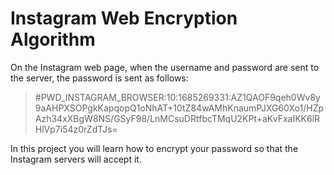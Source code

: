# Instagram Web Encryption Algorithm
On the Instagram web page, when the username and password are sent to the server, the password is sent as follows:
>#PWD_INSTAGRAM_BROWSER:10:1685269331:AZ1QAOF9qeh0Wv8y9aAHPXSOPgkKapqopQ1oNhAT+10tZ84wAMhKnaumPJXG60Xo1/HZpAzh34xXBgW8NS/GSyF98/LnMCsuDRtfbcTMqU2KPt+aKvFxaIKK6lRHlVp7i54z0rZdTJs=

In this project you will learn how to encrypt your password so that the Instagram servers will accept it.